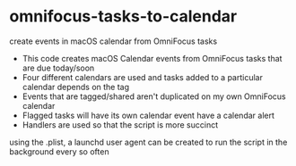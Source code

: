 # omnifocus-tasks-to-calendar
create events in macOS calendar from OmniFocus tasks

- This code creates macOS Calendar events from OmniFocus tasks that are due today/soon
- Four different calendars are used and tasks added to a particular calendar depends on the tag
- Events that are tagged/shared aren't duplicated on my own OmniFocus calendar
- Flagged tasks will have its own calendar event have a calendar alert
- Handlers are used so that the script is more succinct

using the .plist, a launchd user agent can be created to run the script in the background every so often

